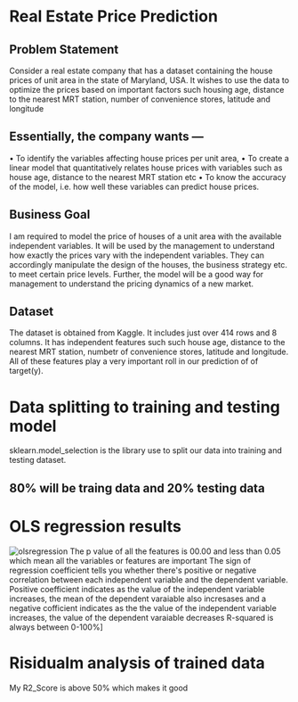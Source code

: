 # Real Estate Price Prediction
## Problem Statement
Consider a real estate company that has a dataset containing the house prices of unit area in the state of Maryland, USA. It wishes to use the data to optimize the prices based on important factors such housing age, distance to the nearest MRT station, number of convenience stores, latitude and longitude
## Essentially, the company wants —
•	To identify the variables affecting house prices per unit area, 
•	To create a linear model that quantitatively relates house prices with variables such as house age, distance to the nearest MRT station etc
•	To know the accuracy of the model, i.e. how well these variables can predict house prices.
## Business Goal
I am required to model the price of houses of a unit area with the available independent variables. It will be used by the management to understand how exactly the prices vary with the independent variables. They can accordingly manipulate the design of the houses, the business strategy etc. to meet certain price levels. Further, the model will be a good way for management to understand the pricing dynamics of a new market.
## Dataset
The dataset is obtained from Kaggle. It includes just over 414 rows and 8 columns. It has independent features such such house age, distance to the nearest MRT station, numbetr of convenience stores, latitude and longitude. All of these features play a very important roll in our prediction of of target(y).
# Data splitting to training and testing model
sklearn.model_selection is the library use to split our data into training and testing dataset. 
## 80% will be traing data and 20% testing data
# OLS regression results
![olsregression](https://user-images.githubusercontent.com/63025220/93915840-9880cc00-fcd6-11ea-8566-de75dd47278b.PNG)
The p value of all the features is 00.00 and less than 0.05 which mean all the variables or features are important
The sign of regression coefficient tells you whether there's positive or negative correlation between each independent variable and the dependent variable. Positive coefficient indicates as the value of the independent variable increases, the mean of the dependent varaiable also incresases and a negative cofficient indicates as the the value of the independent variable increases, the value of the dependent varaiable decreases
R-squared is always between 0-100%]
# Risidualm analysis of trained data
My R2_Score is above 50% which makes it good




